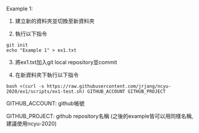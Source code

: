 Example 1:

1. 建立新的資料夾並切換至新資料夾

2. 執行以下指令

```
git init
echo "Example 1" > ex1.txt
```

3. 將ex1.txt加入git local repository並commit

4. 在新資料夾下執行以下指令

```
bash <(curl -s https://raw.githubusercontent.com/jrjang/ncyu-2020/ex1/scripts/ex1-test.sh) GITHUB_ACCOUNT GITHUB_PROJECT
```

GITHUB_ACCOUNT: github帳號

GITHUB_PROJECT: github repository名稱 (之後的example皆可以用同樣名稱, 建議使用ncyu-2020)
